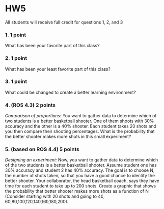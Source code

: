 # HW5

All students will receive full credit for questions 1, 2, and 3

### 1. 1 point

What has been your favorite part of this class?

### 2. 1 point

What has been your least favorite part of this class?

### 3. 1 point

What could be changed to create a better learning environment?


### 4. (ROS 4.3) 2 points
_Comparison of proportions:_ You want to gather data to determine which of two students is a better basketball shooter. One of them shoots with 30% accuracy and the other is a 40% shooter. Each student takes 20 shots and you then compare their shooting percentages. What is the probability that the better shooter makes more shots in this small experiment?

### 5. (based on ROS 4.4) 5 points
_Designing an experiment:_ Now, you want to gather data to determine which of the two students is a better basketball shooter. Assume student one has 30% accuracy and student 2 has 40% accuracy. The goal is to choose N, the number of shots taken, so that you have a good chance to identify the better shooter. Your collaborator, the head basketball coach, says they have time for each student to take up to 200 shots. Create a graphic that shows the probability that better shooter makes more shots as a function of N (Consider starting with 20 shots and going to 40, 60,80,100,120,140,160,180,200).
